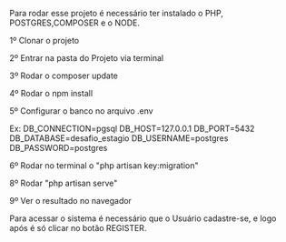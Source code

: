 Para rodar esse projeto é necessário ter  instalado o PHP, POSTGRES,COMPOSER e o NODE. 

1º Clonar o projeto

2º Entrar na pasta do Projeto via terminal

3º Rodar o composer update

4º Rodar o npm install

5º Configurar o banco no arquivo .env

Ex:
DB_CONNECTION=pgsql
DB_HOST=127.0.0.1
DB_PORT=5432
DB_DATABASE=desafio_estagio
DB_USERNAME=postgres
DB_PASSWORD=postgres


6º Rodar no terminal o "php artisan key:migration"

8º Rodar "php artisan serve"

9º Ver o resultado no navegador

Para acessar o sistema é necessário que o Usuário cadastre-se, e logo após é só clicar no botão REGISTER.
